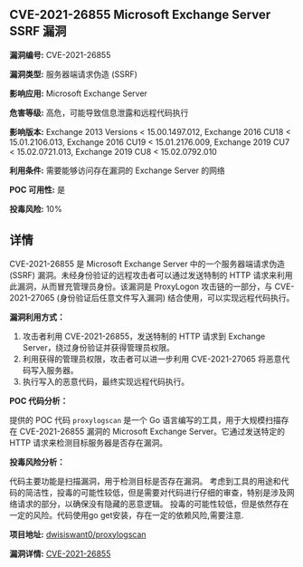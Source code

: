 ## CVE-2021-26855 Microsoft Exchange Server SSRF 漏洞

**漏洞编号:** CVE-2021-26855

**漏洞类型:** 服务器端请求伪造 (SSRF)

**影响应用:** Microsoft Exchange Server

**危害等级:** 高危，可能导致信息泄露和远程代码执行

**影响版本:** Exchange 2013 Versions < 15.00.1497.012, Exchange 2016 CU18 < 15.01.2106.013, Exchange 2016 CU19 < 15.01.2176.009, Exchange 2019 CU7 < 15.02.0721.013, Exchange 2019 CU8 < 15.02.0792.010

**利用条件:** 需要能够访问存在漏洞的 Exchange Server 的网络

**POC 可用性:** 是

**投毒风险:** 10%

## 详情

CVE-2021-26855 是 Microsoft Exchange Server 中的一个服务器端请求伪造 (SSRF) 漏洞。未经身份验证的远程攻击者可以通过发送特制的 HTTP 请求来利用此漏洞，从而冒充管理员身份。该漏洞是 ProxyLogon 攻击链的一部分，与 CVE-2021-27065 (身份验证后任意文件写入漏洞) 结合使用，可以实现远程代码执行。

**漏洞利用方式：**

1.  攻击者利用 CVE-2021-26855，发送特制的 HTTP 请求到 Exchange Server，绕过身份验证并获得管理员权限。
2.  利用获得的管理员权限，攻击者可以进一步利用 CVE-2021-27065 将恶意代码写入服务器。
3.  执行写入的恶意代码，最终实现远程代码执行。

**POC 代码分析：**

提供的 POC 代码 `proxylogscan` 是一个 Go 语言编写的工具，用于大规模扫描存在 CVE-2021-26855 漏洞的 Microsoft Exchange Server。它通过发送特定的 HTTP 请求来检测目标服务器是否存在漏洞。

**投毒风险分析：**

代码主要功能是扫描漏洞，用于检测目标是否存在漏洞。 考虑到工具的用途和代码的简洁性，投毒的可能性较低，但是需要对代码进行仔细的审查，特别是涉及网络请求的部分，以确保没有隐藏的恶意逻辑。 投毒的可能性较低，但是依然存在一定的风险。代码使用go get安装，存在一定的依赖风险,需要注意.


**项目地址:** [dwisiswant0/proxylogscan](https://github.com/dwisiswant0/proxylogscan)

**漏洞详情:** [CVE-2021-26855](https://nvd.nist.gov/vuln/detail/CVE-2021-26855)